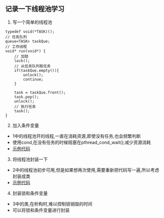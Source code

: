 ## 记录一下线程池学习

1. 写一个简单的线程池
```
typedef void(*TASK)();
// 任务队列
queue<TASK> taskQue;
// 工作线程
void* run(void*) {
    // 加锁
    lock();
    // 从任务队列取任务
    if(taskQue.empty()){
        unlock();
        continue;
    }

    task = taskQue.front();
    task.pop();
    unlock();
    // 执行任务
    task();
}
```
2. 加入条件变量
* 1中的线程池开的线程,一直在消耗资源,即使没有任务,也会频繁判断
* 使用cond,在没有任务的时候阻塞在pthread_cond_wait();减少资源消耗
* [示例代码](test/ThreadPoolTest2.cpp)

3. 将线程池封装一下
* 2中的线程池初步可用,但是如果想再次使用,需要重新把代码写一遍,所以考虑封装成类
* [示例代码](test/ThreadPoolTest2.cpp)

4. 封装锁和条件变量
* 3中的类,在析构时,难以控制锁销毁的时间
* 可以将锁和条件变量进行封装





